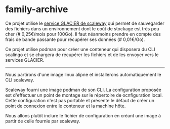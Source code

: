 # family-archive
Ce projet utilise le [service GLACIER de scaleway](https://www.scaleway.com/fr/glacier-cold-storage/) qui permet de sauvegarder des fichiers dans un environnement dont le coût de stockage est très peu cher (# 0,25€/mois pour 100Go). Il faut néanmoins prendre en compte des frais de bande passante pour récupérer ses données (# 0,01€/Go).

Ce projet utilise podman pour créer une conteneur qui disposera du CLI scalingo et se chargera de récupérer les fichiers et de les envoyer vers le services GLACIER.

***

Nous partirons d'une image linux alipne et installerons automatiquement le CLI scaleway.

Scaleway fourni une image podman de son CLI. La configuration proposée est d'effectuer un point de montage sur le répertoire de ocnfiguration local. Cette configuration n'est pas portable et présente le défaut de créer un point de connexion entre le conteneur et la machine hôte.

Nous allons plutôt inclure le fichier de configuration en créant une image à partir de celle fournie par scaleway. 
